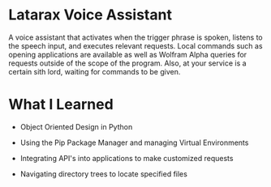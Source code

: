 # Latarax Voice Assistant
A voice assistant that activates when the trigger phrase is spoken, listens to the speech input, and executes relevant requests. Local commands such as opening applications are available as well as Wolfram Alpha queries for requests outside of the scope of the program. Also, at your service is a certain sith lord, waiting for commands to be given.

# What I Learned
- Object Oriented Design in Python

- Using the Pip Package Manager and managing Virtual Environments

- Integrating API's into applications to make customized requests

- Navigating directory trees to locate specified files
